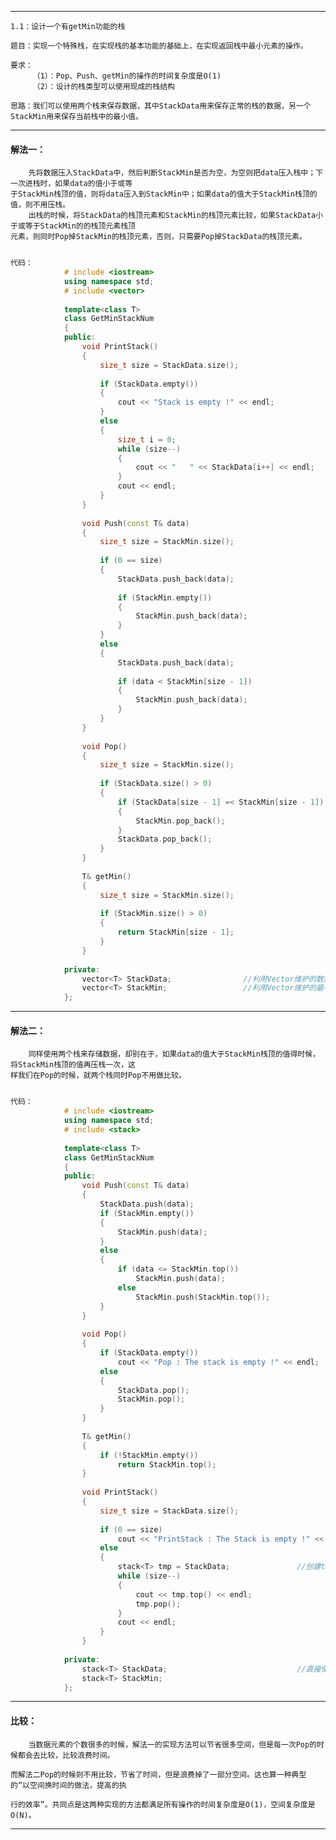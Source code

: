 

------------------------------------------------------------------------------------------------------------------------------------------

	1.1：设计一个有getMin功能的栈

	题目：实现一个特殊栈，在实现栈的基本功能的基础上，在实现返回栈中最小元素的操作。

	要求：
		 （1）：Pop、Push、getMin的操作的时间复杂度是O(1)
		 （2）：设计的栈类型可以使用现成的栈结构

	思路：我们可以使用两个栈来保存数据，其中StackData用来保存正常的栈的数据，另一个StackMin用来保存当前栈中的最小值。

------------------------------------------------------------------------------------------------------------------------------------------



#### 解法一：
        先将数据压入StackData中，然后判断StackMin是否为空，为空则把data压入栈中；下一次进栈时，如果data的值小于或等
    于StackMin栈顶的值，则将data压入到StackMin中；如果data的值大于StackMin栈顶的值，则不用压栈。
        出栈的时候，将StackData的栈顶元素和StackMin的栈顶元素比较，如果StackData小于或等于StackMin的的栈顶元素栈顶
    元素，则同时Pop掉StackMin的栈顶元素，否则，只需要Pop掉StackData的栈顶元素。


```cpp

代码：
            # include <iostream>
            using namespace std;
            # include <vector>
            
            template<class T>
            class GetMinStackNum
            {
            public:
            	void PrintStack()
            	{
            		size_t size = StackData.size();
            
            		if (StackData.empty())
            		{
            			cout << "Stack is empty !" << endl;
            		}
            		else
            		{
            			size_t i = 0;
            			while (size--)
            			{
            				cout << "   " << StackData[i++] << endl;
            			}
            			cout << endl;
            		}
            	}
            
            	void Push(const T& data)
            	{
            		size_t size = StackMin.size();
            
            		if (0 == size)
            		{
            			StackData.push_back(data);
            			
            			if (StackMin.empty())
            			{
            				StackMin.push_back(data);
            			}
            		}
            		else
            		{
            			StackData.push_back(data);
            
            			if (data < StackMin[size - 1])
            			{
            				StackMin.push_back(data);
            			}
            		}
            	}
            
            	void Pop()
            	{
            		size_t size = StackMin.size();
            
            		if (StackData.size() > 0)
            		{
            			if (StackData[size - 1] =< StackMin[size - 1])
            			{
            				StackMin.pop_back();
            			}
            			StackData.pop_back();
            		}
            	}
            
            	T& getMin()
            	{
            		size_t size = StackMin.size();
            
            		if (StackMin.size() > 0)
            		{
            			return StackMin[size - 1];
            		}
            	}
            
            private:
            	vector<T> StackData;                //利用Vector维护的数据栈
            	vector<T> StackMin;                 //利用Vector维护的最小栈
            };

```

------------------------------------------------------------------------------------------------------------------------------------------

#### 解法二：
        同样使用两个栈来存储数据，却别在于，如果data的值大于StackMin栈顶的值得时候，将StackMin栈顶的值再压栈一次，这
    样我们在Pop的时候，就两个栈同时Pop不用做比较。


```cpp

代码：
            # include <iostream>
            using namespace std;
            # include <stack>
            
            template<class T>
            class GetMinStackNum
            {
            public:
            	void Push(const T& data)
            	{
            		StackData.push(data);
            		if (StackMin.empty())
            		{
            			StackMin.push(data);
            		}
            		else
            		{
            			if (data <= StackMin.top())
            				StackMin.push(data);
            			else
            				StackMin.push(StackMin.top());
            		}
            	}
            
            	void Pop()
            	{
            		if (StackData.empty())
            			cout << "Pop : The stack is empty !" << endl;
            		else
            		{
            			StackData.pop();
            			StackMin.pop();
            		}
            	}
            
            	T& getMin()
            	{
            		if (!StackMin.empty())
            			return StackMin.top();
            	}
            
            	void PrintStack()
            	{
            		size_t size = StackData.size();
            
            		if (0 == size)
            			cout << "PrintStack : The Stack is empty !" << endl;
            		else
            		{
            			stack<T> tmp = StackData;               //创建tmp避免打印栈的时候破坏掉原来的栈
            			while (size--)
            			{
            				cout << tmp.top() << endl;
            				tmp.pop();
            			}
            			cout << endl;
            		}
            	}
            
            private:
            	stack<T> StackData;                             //直接使用栈维护数据栈和最小栈
            	stack<T> StackMin;
            };


```

------------------------------------------------------------------------------------------------------------------------------------------

#### 比较：

        当数据元素的个数很多的时候，解法一的实现方法可以节省很多空间，但是每一次Pop的时候都会去比较，比较浪费时间。
        
    而解法二Pop的时候则不用比较，节省了时间，但是浪费掉了一部分空间。这也算一种典型的“以空间换时间的做法，提高的执
    
    行的效率”。共同点是这两种实现的方法都满足所有操作的时间复杂度是O(1)，空间复杂度是O(N)。


------------------------------------------------------------------------------------------------------------------------------------------


